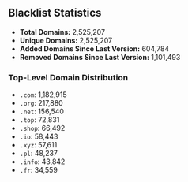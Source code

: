 ## Blacklist Statistics

- **Total Domains:** 2,525,207
- **Unique Domains:** 2,525,207
- **Added Domains Since Last Version:** 604,784
- **Removed Domains Since Last Version:** 1,101,493

### Top-Level Domain Distribution

-  `.com`: 1,182,915
-  `.org`: 217,880
-  `.net`: 156,540
-  `.top`: 72,831
-  `.shop`: 66,492
-  `.io`: 58,443
-  `.xyz`: 57,611
-  `.pl`: 48,237
-  `.info`: 43,842
-  `.fr`: 34,559
